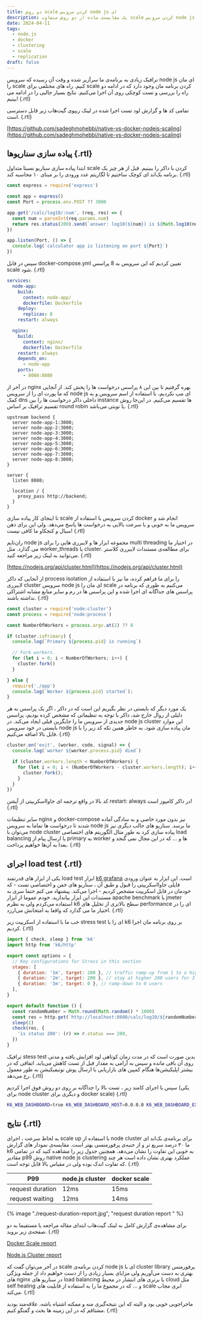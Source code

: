```yaml
---
title: دو روش scale کردن سرویس node js ای
description: یک مقایسه‌ی ساده از دو روش متفاوت scale کردن سرویس node js ای . استفاده از node cluster یا docker scale
date: 2024-04-11
tags:
  - node.js
  - docker
  - clustering
  - scale
  - replication
draft: false
---
```


ترافیک زیادی به برنامه‌ی ما سرآزیر شده و وقت آن رسیده که سرویس node js ای مان را scale کنیم. راه های مختلفی برای scale کردن برنامه مان وجود دارد که در ادامه دو راه را بررسی و تست کوچکی روی آن اجرا می‌کنیم. نتایج بسیار جالبی را در ادامه می بینیم! {.rtl}

تمامی کد ها و گزارش لود تست اجرا شده در لینک ریپوی گیت‌هاب زیر قابل دسترسی است. {.rtl}

[https://github.com/sadeghmohebbi/native-vs-docker-nodejs-scaling](https://github.com/sadeghmohebbi/native-vs-docker-nodejs-scaling)

## پیاده سازی سناریو‌ها {.rtl}

 ابتدا پیاده سازی سناریو نسبتا متداول scale کردن با داکر را ببینیم. قبل از هر چیز یک برنامه بک‌اند ای کوچک ساختیم تا لگاریتم عدد ورودی را بر مبنای ۱۰ محاسبه کند. {.rtl}


```js
const express = require('express')

const app = express()
const Port = process.env.POST ?? 3000

app.get('/calc/log10/:num', (req, res) => {
  const num = parseInt(req.params.num)
  return res.status(200).send(`answer: log10(${num}) is ${Math.log10(num)}`)
})

app.listen(Port, () => {
  console.log(`calculator app is listening on port ${Port}`)
})
```

سپس در فایل docker-compose.yml تعیین کردیم که این سرویس به 8 پراسس scale شود. {.rtl}

```yaml
services:
  node-app:
    build:
      context: node-app/
      dockerfile: Dockerfile
    deploy:
      replicas: 8
    restart: always

  nginx:
    build:
      context: nginx/
      dockerfile: Dockerfile
    restart: always
    depends_on:
      - node-app
    ports:
      - 8080:8080
```

در آخر از nginx بهره گرفتیم تا بین این ۸ پراسس درخواست ها را پخش کند. از آنجایی که ما پورت ای را از سرویس node js ای مپ نکردیم، با استفاده از اسم سرویس و به کمک dns داخلی داکر درخواست ها را بین instance ها تقسیم می‌کنیم. در این‌جا روش تقسیم ترافیک بر اساس round robin یا نوبتی می‌باشد. {.rtl}

```nginx
upstream backend {
  server node-app-1:3000;
  server node-app-2:3000;
  server node-app-3:3000;
  server node-app-4:3000;
  server node-app-5:3000;
  server node-app-6:3000;
  server node-app-7:3000;
  server node-app-8:3000;
}

server {
  listen 8080;

  location / {
    proxy_pass http://backend;
  }
}
```
تا اینجای کار پیاده سازی scale کردن سرویس با استفاده از docker انجام شد و سرویس ما به خوبی و با سرعت بالایی به درخواست ها پاسخ می‌دهد. ولی این برای ذهن سیال و کنجکاو ما کافی نیست! {.rtl}

ران‌تایم node js مجموعه ابزار ها و لایبرری هایی را برای multi threading در اختیار ما می گذارد. مثل worker_threads یا cluster. برای مطالعه‌ی مستندات لایبرری کلاستر می‌توانید به لینک زیر مراجعه کنید. {.rtl}

[https://nodejs.org/api/cluster.html](https://nodejs.org/api/cluster.html)

از آنجایی که داکر process isolation را برای ما فراهم کرده، ما نیز با استفاده از لایبرری cluster سرویس node js ای مان را scale می‌کنیم به طوری که برنامه در پراسس های جداگانه ای اجرا شده و این پراسس ها در رم و سایر منابع مشابه اشتراکی نداشته باشند. {.rtl}

```js
const cluster = require('node:cluster')
const process = require('node:process')

const NumberOfWorkers = process.argv.at(2) ?? 8

if (cluster.isPrimary) {
  console.log(`Primary ${process.pid} is running`)

  // Fork workers.
  for (let i = 0; i < NumberOfWorkers; i++) {
    cluster.fork()
  }

} else {
  require('./app')
  console.log(`Worker ${process.pid} started`);
}
```

یک مورد دیگر که بایستی در نظر بگیریم این است که در داکر ، اگر یک پراسس به هر دلیلی از روال خارج شد، داکر با توجه به تنظیماتی که مشخص کرده بودیم، پراسس جدیدی از سرویس ما را جایگزین قبلی ایجاد می‌کند. در node js cluster این موارد بایستی در خود سرویس node js مان پیاده سازی شود. به خاطر همین تکه کد زیر را با فایل بالا اضافه می‌کنیم. {.rtl}

```js
cluster.on('exit', (worker, code, signal) => {
  console.log(`worker ${worker.process.pid} died`)

  if (cluster.workers.length < NumberOfWorkers) {
    for (let i = 0; i < (NumberOfWorkers - cluster.workers.length); i++) {
      cluster.fork();
    }
  }
})
```
کد بالا در واقع ترجمه ای جاوااسکریپتی از آپشن restart: always  در داکر کامپوز است! {.rtl}

سایر تنظیمات nginx و docker-compose نیز بدون مورد خاصی و به سادگی آماده شدند تا درخواست ها تماما به سرویس node js ما برسد. سناریو های جالب دیگری نیز می‌توان با node cluster پیاده سازی کرد به طور مثال الگوریتم های اختصاصی load balancing یا ارسال پیام از primary به worker ها و ... که در این مجال نمی گنجد و بعدا به آن‌ها خواهیم پرداخت. {.rtl}

## اجرای load test {.rtl}

یکی از ابزار های قدرتمند load test ابزار [k6 grafana](https://k6.io/) است. این ابزار به عنوان ورودی فایلی جاوااسکریپتی را قبول و طبق آن ، سناریو های خفن و اختصاصی تست - که خودمان در فایل اسکریپت مشخص کردیم - اجرا می‌کند. پیشنهاد می کنم حتما سری به مستندات این ابزار بیاندازید. خودم عموما از ابزار apache benchmark یا jmeter استفاده می‌کردم ولی به نظرم k6 سطح بالاتری از تحلیل های performance ای را در اختیار ما می گذارد که واقعا به امتحانش می‌ارزد. {.rtl}

خب ما با استفاده از اسکریپت زیر stress test ای را با k6 بر روی برنامه مان اجرا کردیم. {.rtl}

```js
import { check, sleep } from 'k6'
import http from 'k6/http'

export const options = {
  // Key configurations for Stress in this section
  stages: [
    { duration: '1m', target: 200 }, // traffic ramp-up from 1 to a higher 200 users over 1 minutes.
    { duration: '2m', target: 200 }, // stay at higher 200 users for 3 minutes
    { duration: '3m', target: 0 }, // ramp-down to 0 users
  ],
}

export default function () {
  const randomNumber = Math.round(Math.random() * 1000)
  const res = http.get(`http://localhost:8080/calc/log10/${randomNumber}`)
  sleep(1)
  check(res, {
    'is status 200': (r) => r.status === 200,
  })
}
```

ترافیک stess test بدین صورت است که در مدت زمان کوتاهی لود افزایش یافته و مدتی روی آن باقی مانده و سپس به آرامی به مقدار قبل از تست کاهش می‌یابد. اتفاقی که در بیشتر اپلیکیشن‌ها هنگام کمپین های بازاریابی با ارسال پوش نوتیفیکیشن به طور معمول رخ می‌دهد. {.rtl}

سپس با اجرای کامند زیر ، تست بالا را جداگانه بر روی دو روش فوق اجرا کردیم (یکی برای node cluster و دیگری برای docker scale) {.rtl}

```bash
K6_WEB_DASHBOARD=true K6_WEB_DASHBOARD_HOST=0.0.0.0 K6_WEB_DASHBOARD_EXPORT=report.html k6 run load-test.js
```
## نتایج {.rtl}

به لحاظ سرعت ، اجرای scale up با استفاده از node cluster برای برنامه‌ی بک‌اند ای ما ۳۰ درصد سریع تر و از جنبه‌ی پرفورمنسی بهتر است. مقایسه‌ی نمودار های گزارش k6 به خوبی این تفاوت را نشان می‌دهد. همچنین جدول زیر را مشاهده کنید که در تمامی مقادیر p99 روش native node js clustering عملکرد بهتری نشان داده است هر چند که تفاوت اندک بوده ولی در مقیاس بالا قابل توجه است. {.rtl}

| **P99**          | node.js cluster | docker scale |
|------------------|-----------------|--------------|
| request duration | 12ms            | 15ms         |
| request waiting  | 12ms            | 14ms         |

{% image "./request-duration-report.jpg", "request duration report " %}

برای مشاهده‌ی گزارش کامل به لینک گیت‌هاب ابتدای مقاله مراجعه یا مستقیما به دو صفحه‌ی زیر بروید. {.rtl}

[Docker Scale report](https://htmlpreview.github.io/?https://github.com/sadeghmohebbi/native-vs-docker-nodejs-scaling/blob/master/docker-scale-report.html)

[Node.js Cluster report](https://htmlpreview.github.io/?https://github.com/sadeghmohebbi/native-vs-docker-nodejs-scaling/blob/master/node-cluster-report.html)

در آخر می‌توان گفت که scale کردن برنامه‌ی node js ای با cluster library پرفورمنس بهتری به دست می‌آوریم ولی مزایای بسیار زیادی را از دست خواهیم داد از جمله ویژگی های nginx در سناریو های load balancing یا برتری های انتشار در محیط cloud مثل self healing و ... که در مجموع ما را به استفاده از قابلیت های scale ابری مجاب می‌کند. {.rtl}

ماجراجویی خوبی بود و البته که این نتیجه‌گیری منه و ممکنه اشتباه باشه، علاقه‌مند بودید مشتاقم که در این زمینه ها بحث و گفتگو کنیم. {.rtl}